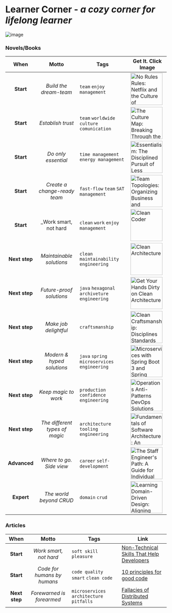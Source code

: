 # Learner Corner - _a cozy corner for lifelong learner_

![image](https://github.com/brahinets/learner-corner/assets/4119411/7930f263-1665-4854-aa29-6f3d9c8c5901)

### Novels/Books

|     When      |             Motto              | Tags                                          | Get It. Click Image                                                                                                                                                                                                                                                                                                                                                       |
|:-------------:|:------------------------------:|-----------------------------------------------|---------------------------------------------------------------------------------------------------------------------------------------------------------------------------------------------------------------------------------------------------------------------------------------------------------------------------------------------------------------------------|
|   **Start**   |     _Build the dream-team_     | `team` `enjoy` `management`                   | [<img src="https://github.com/brahinets/learner-corner/assets/4119411/494f6a42-a177-41ca-b74a-f0a49adfb0cd" width="100" height="auto" alt="No Rules Rules: Netflix and the Culture of Reinvention">](https://www.amazon.com/gp/product/0593152387)                                                                                                                        |
|   **Start**   |       _Establish trust_        | `team` `worldwide` `culture` `comunication`   | [<img src="https://github.com/brahinets/learner-corner/assets/4119411/25390438-7437-430a-9c0b-c9f635c92ba8" width="100" height="auto" alt="The Culture Map: Breaking Through the Invisible Boundaries of Global Business">](https://www.amazon.com/Culture-Map-Breaking-Invisible-Boundaries/dp/1610392507)                                                               |
|   **Start**   |      _Do only essential_       | `time management` `energy management`         | [<img src="https://github.com/brahinets/learner-corner/assets/4119411/f9089da4-9b0c-47aa-bd68-e8b6c40cdcff" width="100" height="auto" alt="Essentialism: The Disciplined Pursuit of Less">](https://www.amazon.com/Essentialism-Disciplined-Pursuit-Greg-McKeown/dp/0804137404)                                                                                           |
|   **Start**   |  _Create a change-ready team_  | `fast-flow` `team` `SAT` `management`         | [<img src="https://github.com/brahinets/learner-corner/assets/4119411/a82dcafb-c9c3-4306-bbf8-4d226dce961f" width="100" height="auto" alt="Team Topologies: Organizing Business and Technology Teams for Fast Flow">](https://www.amazon.com/Team-Topologies-Organizing-Business-Technology/dp/1942788819)                                                                |
|   **Start**   |     _Work smart, not hard      | `clean` `work` `enjoy` `management`           | [<img src="https://github.com/brahinets/learner-corner/assets/4119411/d678972d-e117-4532-8bd9-3e197bad809c" width="100" height="auto" alt="Clean Coder">](https://www.amazon.com/gp/product/0137081073)                                                                                                                                                                   |
| **Next step** |    _Maintainable solutions_    | `clean` `maintainability` `engineering`       | [<img src="https://github.com/brahinets/learner-corner/assets/4119411/08011caf-abf2-4dc3-8a63-1cf2e46f225a" width="100" height="auto" alt="Clean Architecture">](https://www.amazon.com/gp/product/0134494164)                                                                                                                                                            |
| **Next step** |    _Future-proof solutions_    | `java` `hexagonal archiveture` `engineering`  | [<img src="https://github.com/brahinets/learner-corner/assets/4119411/e37cd949-cb6b-4e6d-82bd-f2c8e02e8c87" width="100" height="auto" alt="Get Your Hands Dirty on Clean Architecture">](https://www.amazon.com/Your-Hands-Dirty-Clean-Architecture/dp/180512837X)                                                                                                        |
| **Next step** |     _Make job delightful_      | `craftsmanship`                               | [<img src="https://github.com/brahinets/learner-corner/assets/4119411/8351e647-f2fd-4ea7-b8c6-53a7004cab44" width="100" height="auto" alt="Clean Craftsmanship: Disciplines Standards and Ethics (Robert C. Martin Series)">](https://www.amazon.com/gp/product/013691571X)                                                                                               |
| **Next step** |   _Modern & hyped solutions_   | `java` `spring` `microservices` `engineering` | [<img src="https://github.com/brahinets/learner-corner/assets/4119411/f3445a09-3c45-4eec-8c67-9f1ac6fd7657" width="100" height="auto" alt="Microservices with Spring Boot 3 and Spring Cloud: Build resilient and scalable microservices using Spring Cloud, Istio, and Kubernetes">](https://www.amazon.com/Microservices-Spring-Boot-Cloud-microservices/dp/1805128698) |
| **Next step** |      _Keep magic to work_      | `production` `confidence` `engineering`       | [<img src="https://github.com/brahinets/learner-corner/assets/4119411/f3baeef9-eb06-45fc-af04-1587276a505d" width="100" height="auto" alt="Operations Anti-Patterns DevOps Solutions">](https://www.amazon.com/Operations-Anti-Patterns-DevOps-Solutions-Jeffery/dp/1617296988)                                                                                           |
| **Next step** | _The different types of magic_ | `architecture` `tooling` `engineering`        | [<img src="https://github.com/brahinets/learner-corner/assets/4119411/8a65649e-bcbb-44f5-b1e8-6f723bc1bd76" width="100" height="auto" alt="Fundamentals of Software Architecture: An Engineering Approach">](https://www.amazon.com/gp/product/1492043451)                                                                                                                |
| **Advanced**  |    _Where to go. Side view_    | `career` `self-development`                   | [<img src="https://github.com/brahinets/learner-corner/assets/4119411/f0437f1b-047c-4759-873b-e962ac0e1ca9" width="100" height="auto" alt="The Staff Engineer's Path: A Guide for Individual Contributors Navigating Growth and Change">](https://www.amazon.com/gp/product/1098118731)                                                                                   |
|  **Expert**   |    _The world beyond CRUD_     | `domain` `crud`                               | [<img src="https://github.com/brahinets/learner-corner/assets/4119411/2048a4c6-7f07-4d36-aec9-536da992685a" width="100" height="auto" alt="Learning Domain-Driven Design: Aligning Software Architecture and Business Strategy">](https://www.amazon.com/gp/product/1098100131)                                                                                           |      

### Articles

|     When      |            Motto            | Tags                                      | Link                                                                                                                              |
|:-------------:|:---------------------------:|-------------------------------------------|-----------------------------------------------------------------------------------------------------------------------------------|
|   **Start**   |   _Work smart, not hard_    | `soft skill` `pleasure`                   | [Non-Technical Skills That Help Developers](https://betterprogramming.pub/non-technical-skills-that-help-developers-1d56e10c27db) |
|   **Start**   | _Code for humans by humans_ | `code quality` `smart` `clean code`       | [10 principles for good code](https://www.dein.fr/posts/2015-10-01-10-principles-for-good-code)                                   |
| **Next step** |  _Forewarned is forearmed_  | `microservices` `architecture` `pitfalls` | [Fallacies of Distributed Systems](https://architecturenotes.co/fallacies-of-distributed-systems)                                 |
